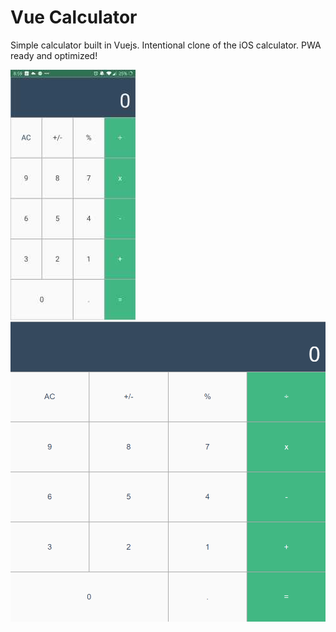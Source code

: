 # Vue Calculator

Simple calculator built in Vuejs. Intentional clone of the iOS calculator. PWA ready and optimized!

![Calculator on Mobile](./calculator-mobile.jpg)
![Calculator on Desktop](./calculator-desktop.png)
